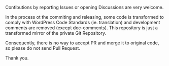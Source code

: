 Contibutions by reporting Issues or opening Discussions are very welcome.

In the process ot the commiting and releasing, some code is transformed to comply with WordPress Code Standards (ie. translation) and development comments are removed (except doc-comments). This repository is just a transformed mirror of the private Git Repository.

Consequently, there is no way to accept PR and merge it to original code, so please do not send Pull Request.

Thank you.
